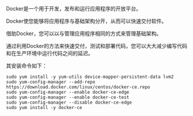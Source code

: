 Docker是一个用于开发，发布和运行应用程序的开放平台。

Docker使您能够将应用程序与基础架构分开，从而可以快速交付软件。

借助Docker，您可以以与管理应用程序相同的方式来管理基础架构。

通过利用Docker的方法来快速交付，测试和部署代码，您可以大大减少编写代码和在生产环境中运行代码之间的延迟。

其安装命令如下：

    sudo yum install -y yum-utils device-mapper-persistent-data lvm2
    sudo yum-config-manager --add-repo https://download.docker.com/linux/centos/docker-ce.repo
    sudo yum-config-manager --enable docker-ce-edge
    sudo yum-config-manager --enable docker-ce-test
    sudo yum-config-manager --disable docker-ce-edge
    sudo yum install -y docker-ce

